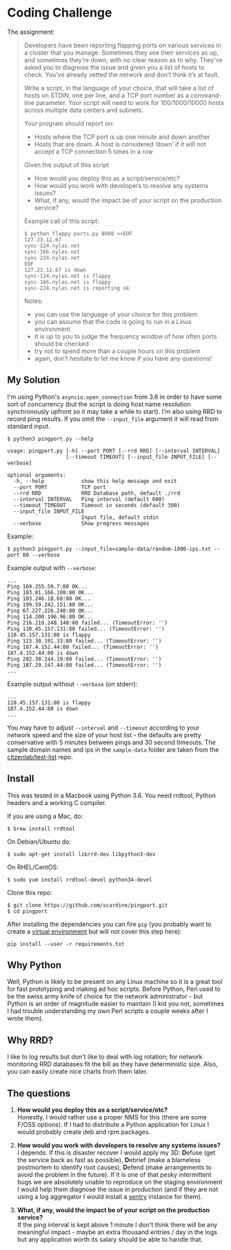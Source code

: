 # Coding Challenge

The assignment:

>Developers have been reporting flapping ports on various services in a cluster that you manage. Sometimes they see their services as up, and sometimes they’re down, with no clear reason as to why. They’ve asked you to diagnose the issue and given you a list of hosts to check. You’ve already vetted the network and don’t think it’s at fault.
>
>Write a script, in the language of your choice, that will take a list of hosts on STDIN, one per line, and a TCP port number as a command-line parameter. Your script will need to work for 100/1000/10000 hosts across multiple data centers and subnets.
>
>Your program should report on:
> * Hosts where the TCP port is up one minute and down another
> * Hosts that are down. A host is considered ‘down’ if it will not accept a TCP connection 5 times in a row
>
> Given the output of this script
> * How would you deploy this as a script/service/etc?
> * How would you work with developers to resolve any systems issues?
> * What, if any, would the impact be of your script on the production service?
> 
> Example call of this script:
>
>     $ python flappy-ports.py 8080 <<EOF
>     127.23.12.67
>     sync-124.nylas.net
>     sync-166.nylas.net
>     sync-224.nylas.net
>     EOF
>     127.23.12.67 is down
>     sync-124.nylas.net is flappy
>     sync-166.nylas.net is flappy
>     sync-224.nylas.net is reporting ok
> 
> Notes:
> * you can use the language of your choice for this problem
> * you can assume that the code is going to run in a Linux environment
> * it is up to you to judge the frequency window of how often ports should be checked
> * try not to spend more than a couple hours on this problem
> * again, don’t hesitate to let me know if you have any questions!

## My Solution

I'm using Python's `asyncio.open_connection` from 3.6 in order to have some sort of 
concurrency (but the script is doing host name resolution synchronously upfront so it
may take a while to start). I'm also using RRD to record ping results. If you omit the
`--input_file` argument it will read from standard input.

    $ python3 pingport.py --help
    
    usage: pingport.py [-h] --port PORT [--rrd RRD] [--interval INTERVAL]
                       [--timeout TIMEOUT] [--input_file INPUT_FILE] [--verbose]

    optional arguments:
      -h, --help            show this help message and exit
      --port PORT           TCP port
      --rrd RRD             RRD Database path, default ./rrd
      --interval INTERVAL   Ping interval (default 600)
      --timeout TIMEOUT     Timeout in seconds (default 300)
      --input_file INPUT_FILE
                            Input file, default stdin
      --verbose             Show progress messages
      
Example:

    $ python3 pingport.py --input_file=sample-data/random-1000-ips.txt --port 80 --verbose

Example output with `--verbose`:

    ...
    Ping 169.255.59.7:80 OK...
    Ping 183.81.166.108:80 OK...
    Ping 103.246.18.68:80 OK...
    Ping 199.59.242.151:80 OK...
    Ping 67.227.226.240:80 OK...
    Ping 114.200.196.96:80 OK...
    Ping 216.218.248.148:80 failed... (TimeoutError: '')
    Ping 110.45.157.131:80 failed... (TimeoutError: '')
    110.45.157.131:80 is flappy
    Ping 123.30.191.33:80 failed... (TimeoutError: '')
    Ping 187.4.152.44:80 failed... (TimeoutError: '')
    187.4.152.44:80 is down
    Ping 202.30.244.19:80 failed... (TimeoutError: '')
    Ping 187.29.147.44:80 failed... (TimeoutError: '')
    ...
  
Example output without `--verbose` (on stderr):

    ...
    110.45.157.131:80 is flappy
    187.4.152.44:80 is down
    ...

You may have to adjust `--interval` and `--timeout` according to your network speed and
the size of your host list - the defaults are pretty conservative with 5 minutes between
pings and 30 second timeouts. The sample domain names and ips in the `sample-data` folder
are taken from the [citzenlab/test-list](https://github.com/citizenlab/test-lists) repo.

## Install

This was tested in a Macbook using Python 3.6. You need rrdtool, Python headers and a 
working C compiler.
 
If you are using a Mac, do:

    $ brew install rrdtool
    
On Debian/Ubuntu do:

    $ sudo apt-get install librrd-dev libpython3-dev
    
On RHEL/CentOS:

    $ sudo yum install rrdtool-devel python34-devel
    
Clone this repo:

    $ git clone https://github.com/scardine/pingport.git
    $ cd pingport

After installing the dependencies you can fire `pip` (you probably want to create a [virtual
environment](https://docs.python.org/3/library/venv.html) but will not cover this step here):

    pip install --user -r requirements.txt
    
    
    
## Why Python

Well, Python is likely to be present on any Linux machine so it is a great tool for fast 
prototyping and making ad hoc scripts. Before Python, Perl used to be the swiss army knife of
choice for the network administrator - but Python is an order of magnitude easier to 
maintain (I kid you not, sometimes I had trouble understanding my own Perl scripts a couple 
weeks after I wrote them).
   
## Why RRD?

I like to log results but don't like to deal with log rotation; for network monitoring
RRD databases fit the bill as they have deterministic size. Also, you can easily 
create nice charts from them later.

## The questions

1) **How would you deploy this as a script/service/etc?**  
Honestly, I would rather use a proper NMS for this (there are some F/OSS options). If I had to
distribute a Python application for Linux I would probably create deb and rpm packages.

2) **How would you work with developers to resolve any systems issues?**  
I depends. If this is disaster recover I would apply my 3D: **D**efuse (get the service back as
fast as possible), **D**ebrief (make a blameless postmortem to identify root causes), **D**efend (make
arrangements to avoid the problem in the future).
If it is one of that pesky intermittent bugs we are absolutely unable to reproduce on the staging 
environment I would help them diagnose the issue in production (and if they are not using a log
aggregator I would install a [sentry](https://sentry.io) instance for them).

3) **What, if any, would the impact be of your script on the production service?**  
If the ping interval is kept above 1 minute I don't think there will be any meaningful impact - maybe
an extra thousand entries / day in the logs but any application worth its salary should be able 
to handle that.
